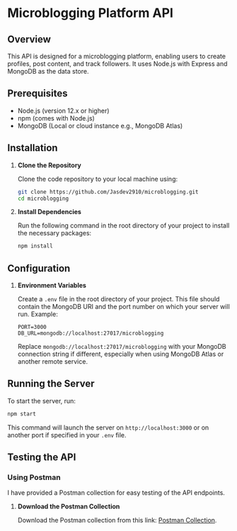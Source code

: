 # Microblogging Platform API

## Overview

This API is designed for a microblogging platform, enabling users to create profiles, post content, and track followers. It uses Node.js with Express and MongoDB as the data store.

## Prerequisites

- Node.js (version 12.x or higher)
- npm (comes with Node.js)
- MongoDB (Local or cloud instance e.g., MongoDB Atlas)

## Installation

1. **Clone the Repository**

   Clone the code repository to your local machine using:

   ```bash
   git clone https://github.com/Jasdev2910/microblogging.git
   cd microblogging
   ```

2. **Install Dependencies**

   Run the following command in the root directory of your project to install the necessary packages:

   ```bash
   npm install
   ```

## Configuration

1. **Environment Variables**

   Create a `.env` file in the root directory of your project. This file should contain the MongoDB URI and the port number on which your server will run. Example:

   ```plaintext
   PORT=3000
   DB_URL=mongodb://localhost:27017/microblogging
   ```

   Replace `mongodb://localhost:27017/microblogging` with your MongoDB connection string if different, especially when using MongoDB Atlas or another remote service.

## Running the Server

To start the server, run:

```bash
npm start
```

This command will launch the server on `http://localhost:3000` or on another port if specified in your `.env` file.

## Testing the API

### Using Postman

I have provided a Postman collection for easy testing of the API endpoints.

1. **Download the Postman Collection**

   Download the Postman collection from this link: [Postman Collection](./microblogging.postman_collection.json).
